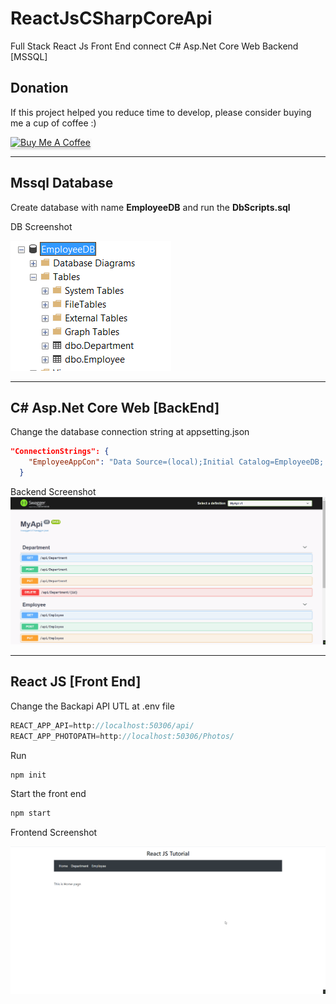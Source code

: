 # ReactJsCSharpCoreApi
Full Stack React Js Front End connect C# Asp.Net Core Web Backend [MSSQL]

## Donation

If this project helped you reduce time to develop, please consider buying me a cup of coffee :)

<a href="https://www.buymeacoffee.com/ongyishen" 
target="_blank">
<img src="https://www.buymeacoffee.com/assets/img/custom_images/orange_img.png" 
alt="Buy Me A Coffee" style="height: 41px !important;width: 174px !important;box-shadow: 0px 3px 2px 0px rgba(190, 190, 190, 0.5) !important;-webkit-box-shadow: 0px 3px 2px 0px rgba(190, 190, 190, 0.5) !important;" ></a>



------



## Mssql Database

Create database with name **EmployeeDB** and run the **DbScripts.sql**

DB Screenshot

<img src="https://github.com/ongyishen/ReactJsCSharpCoreApi/blob/main/SampleDB.PNG?raw=true" />

------



## C# Asp.Net Core Web [BackEnd]

Change the database connection string at appsetting.json

```json
"ConnectionStrings": {
    "EmployeeAppCon": "Data Source=(local);Initial Catalog=EmployeeDB; Integrated Security=true"
  }
```

Backend Screenshot
<img src="https://github.com/ongyishen/ReactJsCSharpCoreApi/blob/main/SampleBackend.gif?raw=true" />

------



## React JS [Front End]

Change the Backapi API UTL at .env file

```javascript
REACT_APP_API=http://localhost:50306/api/
REACT_APP_PHOTOPATH=http://localhost:50306/Photos/
```

Run 

```bash
npm init
```

Start the front end

```bash
npm start
```

Frontend Screenshot

<img src="https://github.com/ongyishen/ReactJsCSharpCoreApi/blob/main/Sample.gif?raw=true" />

